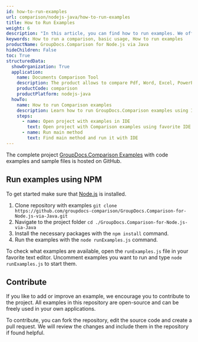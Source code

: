 ```yaml
---
id: how-to-run-examples
url: comparison/nodejs-java/how-to-run-examples
title: How to Run Examples
weight: 6
description: "In this article, you can find how to run examples. We offer multiple solutions on how you can run GroupDocs.Comparison examples, by building your own or using our back-end or front-end examples out-of-the-box."
keywords: How to run a comparison, basic usage, How to run examples
productName: GroupDocs.Comparison for Node.js via Java
hideChildren: False
toc: True
structuredData:
  showOrganization: True
  application:
    name: Documents Comparison Tool
    description: The product allows to compare Pdf, Word, Excel, PowerPoint, AutoCad, Image, Code and much more file formats. Comparison API also supports accepting or rejecting changes, extracting document information and generating the comparison report
    productCode: comparison
    productPlatform: nodejs-java
  howTo:
    name: How to run Comparison examples
    description: Learn how to run GroupDocs.Comparison examples using IDE
    steps:
      - name: Open project with examples in IDE
        text: Open project with Comparison examples using favorite IDE
      - name: Run main method
        text: Find main method and run it with IDE
---
```

The complete project [GroupDocs.Comparison Examples](https://github.com/groupdocs-comparison/GroupDocs.Comparison-for-Node.js-via-Java) with code examples and sample files is hosted on GitHub.

## Run examples using NPM

To get started make sure that [Node.js](https://nodejs.org/) is installed.

1. Clone repository with examples `git clone https://github.com/groupdocs-comparison/GroupDocs.Comparison-for-Node.js-via-Java.git`
2. Navigate to the project folder `cd ./GroupDocs.Comparison-for-Node.js-via-Java`
3. Install the necessary packages with the `npm install` command.
4. Run the examples with the `node runExamples.js` command.

To check what examples are available, open the `runExamples.js` file in your favorite text editor. Uncomment examples you want to run and type `node runExamples.js` to start them.

## Contribute

If you like to add or improve an example, we encourage you to contribute to the project. All examples in this repository are open-source and can be freely used in your own applications.

To contribute, you can fork the repository, edit the source code and create a pull request. We will review the changes and include them in the repository if found helpful.
